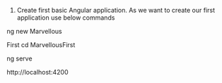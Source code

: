 1. Create first basic Angular application.
As we want to create our first application use below commands


ng new Marvellous

First cd MarvellousFirst

ng serve

http://localhost:4200
